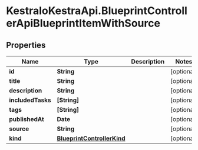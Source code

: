 # KestraIoKestraApi.BlueprintControllerApiBlueprintItemWithSource

## Properties

Name | Type | Description | Notes
------------ | ------------- | ------------- | -------------
**id** | **String** |  | [optional] 
**title** | **String** |  | [optional] 
**description** | **String** |  | [optional] 
**includedTasks** | **[String]** |  | [optional] 
**tags** | **[String]** |  | [optional] 
**publishedAt** | **Date** |  | [optional] 
**source** | **String** |  | [optional] 
**kind** | [**BlueprintControllerKind**](BlueprintControllerKind.md) |  | [optional] 


